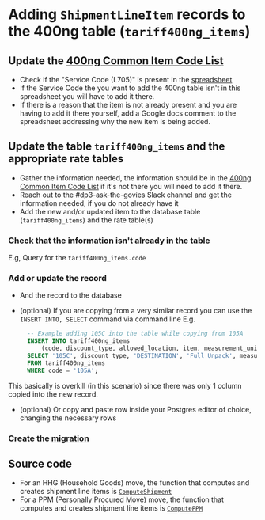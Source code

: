 # Adding `ShipmentLineItem` records to the 400ng table (`tariff400ng_items`)

## Update the [400ng Common Item Code List](https://docs.google.com/spreadsheets/d/1MSkrhLHH9tHGVGN7ELVLkdpg7XRTb3R3I1xd-ZEkCI4/edit#gid=1382174367)

* Check if the "Service Code (L705)" is present in the [spreadsheet](https://docs.google.com/spreadsheets/d/1MSkrhLHH9tHGVGN7ELVLkdpg7XRTb3R3I1xd-ZEkCI4/edit#gid=1382174367)
* If the Service Code the you want to add the 400ng table isn't in this spreadsheet you will have to add it there.
* If there is a reason that the item is not already present and you are having to add it there yourself, add a Google docs comment to the spreadsheet addressing why the new item is being added.

## Update the table `tariff400ng_items` and the appropriate rate tables

* Gather the information needed, the information should be in the [400ng Common Item Code List](https://docs.google.com/spreadsheets/d/1MSkrhLHH9tHGVGN7ELVLkdpg7XRTb3R3I1xd-ZEkCI4/edit#gid=1382174367) if it's not there you will need to add it there.
* Reach out to the #dp3-ask-the-govies Slack channel and get the information needed, if you do not already have it
* Add the new and/or updated item to the database table (`tariff400ng_items`) and the rate table(s)

### Check that the information isn't already in the table

E.g, Query for the `tariff400ng_items.code`

### Add or update the record

* And the record to the database
* (optional) If you are copying from a very similar record you can use the `INSERT INTO, SELECT` command via command line
  E.g.

  ```sql
    -- Example adding 105C into the table while copying from 105A
    INSERT INTO tariff400ng_items
        (code, discount_type, allowed_location, item, measurement_unit_1, created_at, updated_at)
    SELECT '105C', discount_type, 'DESTINATION', 'Full Unpack', measurement_unit_1, NOW(), NOW()
    FROM tariff400ng_items
    WHERE code = '105A';
   ```

This basically is overkill (in this scenario) since there was only 1 column copied into the new record.

* (optional) Or copy and paste row inside your Postgres editor of choice, changing the necessary rows

### Create the [migration](https://github.com/transcom/mymove/blob/master/docs/database.md#migrations)

## Source code

* For an HHG (Household Goods) move, the function that computes and creates shipment line items is [`ComputeShipment`](https://github.com/transcom/mymove/blob/master/pkg/rateengine/rateengine.go#L153)
* For a PPM (Personally Procured Move) move, the function that computes and creates shipment line items is [`ComputePPM`](https://github.com/transcom/mymove/blob/master/pkg/rateengine/rateengine.go#L73)